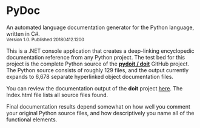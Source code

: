 # PyDoc
An automated language documentation generator for the Python language, written in C#.<br />
<sup>Version 1.0. Published 20180412.1200</sup>

This is a .NET console application that creates a deep-linking encyclopedic documentation reference from any Python project.
The test bed for this project is the complete Python source of the [**pydoit / doit**](https://github.com/pydoit/doit) GitHub project. The Python source consists of roughly 129 files, and the output currently expands to 6,678 separate hyperlinked object documentation files.

You can review the documentation output of the **doit** project [here](http://www.localmarketproductions.com/PyDocSamples/). The Index.html file lists all source files found.

Final documentation results depend somewhat on how well you comment your original Python source files, and how descriptively you name all of the functional elements.



